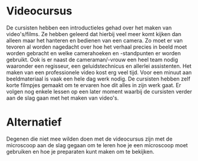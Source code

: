 # Videocursus
De cursisten hebben een introductieles gehad over het maken van video's/films. Ze hebben geleerd dat hierbij veel meer komt kijken dan alleen maar het hanteren en bedienen van een camera. Zo moet er van tevoren al worden nagedacht over hoe het verhaal precies in beeld moet worden gebracht en welke camerahoeken en -standpunten er worden gebruikt. Ook is er naast de cameraman/-vrouw een heel team nodig waaronder een regisseur, een geluidstechnicus en allerlei assistenten. Het maken van een professionele video kost erg veel tijd. Voor een minuut aan beeldmateriaal is vaak een hele dag werk nodig. De cursisten hebben zelf korte filmpjes gemaakt om te ervaren hoe dit alles in zijn werk gaat. Er volgen nog enkele lessen op een later moment waarbij de cursisten verder aan de slag gaan met het maken van video's.

# Alternatief
Degenen die niet mee wilden doen met de videocursus zijn met de microscoop aan de slag gegaan om te leren hoe je een microscoop moet gebruiken en hoe je preparaten kunt maken om te bekijken.
